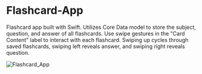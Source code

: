 # Flashcard-App
Flashcard app built with Swift. Utilizes Core Data model to store the subject, question, and answer of all flashcards. Use swipe gestures in the "Card Content" label to interact with each flashcard. Swiping up cycles through saved flashcards, swiping left reveals answer, and swiping right reveals question.

![Flashcard_App](https://github.com/vytalman/Flashcard-App/assets/8355633/49e4370d-69a0-44a9-8cab-7717ef522b70)
